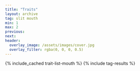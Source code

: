 ```yaml
---
title: "Traits"
layout: archive
tag: slit mouth
min: 1
max: 2
previous:
next:
header:
  overlay_image: /assets/images/cover.jpg
  overlay_filter: rgba(0, 0, 0, 0.5)
---
```

{% include_cached trait-list-mouth %}
{% include tag-results %}
